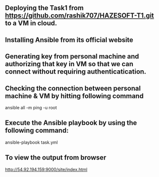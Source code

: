 ## Deploying the Task1 from https://github.com/rashik707/HAZESOFT-T1.git to a VM in cloud.

## Installing Ansible from its official website

## Generating key from personal machine and authorizing that key in VM so that we can connect without requiring authenticatication.

## Checking the connection between personal machine & VM by hitting following command
ansible all -m ping -u root

## Execute the Ansible playbook by using the following command:
ansible-playbook task.yml

## To view the output from browser
http://54.92.194.159:9000/site/index.html
